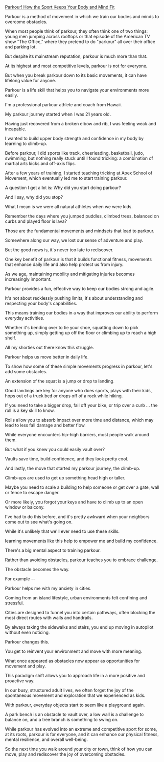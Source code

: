 [Parkour! How the Sport Keeps Your Body and Mind Fit](https://www.youtube.com/watch?v=Jb5VTn5D3ao)

Parkour is a method of movement in which we train our bodies and minds to overcome obstacles.

When most people think of parkour, they often think one of two things: young men jumping across rooftops or that episode of the American TV show "The Office," where they pretend to do "parkour" all over their office and parking lot.

But despite its mainstream reputation, parkour is much more than that.

At its highest and most competitive levels, parkour is not for everyone.

But when you break parkour down to its basic movements, it can have lifelong value for anyone.

Parkour is a life skill that helps you to navigate your environments more easily.

I'm a professional parkour athlete and coach from Hawaii.

My parkour journey started when I was 21 years old.

Having just recovered from a broken elbow and rib, I was feeling weak and incapable.

I wanted to build upper body strength and confidence in my body by learning to climb-up.

Before parkour, I did sports like track, cheerleading, basketball, judo, swimming, but nothing really stuck until I found tricking: a combination of martial arts kicks and off-axis flips.

After a few years of training, I started teaching tricking at Apex School of Movement, which eventually led me to start training parkour.

A question I get a lot is: Why did you start doing parkour?

And I say, why did you stop?

What I mean is we were all natural athletes when we were kids.

Remember the days where you jumped puddles, climbed trees, balanced on curbs and played floor is lava?

Those are the fundamental movements and mindsets that lead to parkour.

Somewhere along our way, we lost our sense of adventure and play.

But the good news is, it's never too late to rediscover.

One key benefit of parkour is that it builds functional fitness, movements that enhance daily life and also help protect us from injury.

As we age, maintaining mobility and mitigating injuries becomes increasingly important.

Parkour provides a fun, effective way to keep our bodies strong and agile.

It's not about recklessly pushing limits, it's about understanding and respecting your body's capabilities.

This means training our bodies in a way that improves our ability to perform everyday activities.

Whether it's bending over to tie your shoe, squatting down to pick something up, simply getting up off the floor or climbing up to reach a high shelf.

All my shorties out there know this struggle.

Parkour helps us move better in daily life.

To show how some of these simple movements progress in parkour, let's add some obstacles.

An extension of the squat is a jump or drop to landing.

Good landings are key for anyone who does sports, plays with their kids, hops out of a truck bed or drops off of a rock while hiking.

If you need to take a bigger drop, fall off your bike, or trip over a curb ... the roll is a key skill to know.

Rolls allow you to absorb impact over more time and distance, which may lead to less fall damage and better flow.

While everyone encounters hip-high barriers, most people walk around them.

But what if you knew you could easily vault over?

Vaults save time, build confidence, and they look pretty cool.

And lastly, the move that started my parkour journey, the climb-up.

Climb-ups are used to get up something head high or taller.

Maybe you need to scale a building to help someone or get over a gate, wall or fence to escape danger.

Or more likely, you forgot your keys and have to climb up to an open window or balcony.

I've had to do this before, and it's pretty awkward when your neighbors come out to see what's going on.

While it's unlikely that we'll ever need to use these skills.

learning movements like this help to empower me and build my confidence.

There's a big mental aspect to training parkour.

Rather than avoiding obstacles, parkour teaches you to embrace challenge.

The obstacle becomes the way.

For example --

Parkour helps me with my anxiety in cities.

Coming from an island lifestyle, urban environments felt confining and stressful.

Cities are designed to funnel you into certain pathways, often blocking the most direct routes with walls and handrails.

By always taking the sidewalks and stairs, you end up moving in autopilot without even noticing.

Parkour changes this.

You get to reinvent your environment and move with more meaning.

What once appeared as obstacles now appear as opportunities for movement and play.

This paradigm shift allows you to approach life in a more positive and proactive way.

In our busy, structured adult lives, we often forget the joy of the spontaneous movement and exploration that we experienced as kids.

With parkour, everyday objects start to seem like a playground again.

A park bench is an obstacle to vault over, a low wall is a challenge to balance on, and a tree branch is something to swing on.

While parkour has evolved into an extreme and competitive sport for some, at its roots, parkour is for everyone, and it can enhance our physical fitness, mental resilience, and overall well-being.

So the next time you walk around your city or town, think of how you can move, play and rediscover the joy of overcoming obstacles. 